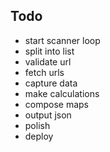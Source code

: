 ## Todo

- start scanner loop
- split into list
- validate url
- fetch urls
- capture data
- make calculations
- compose maps
- output json
- polish
- deploy